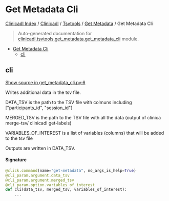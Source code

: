 # Get Metadata Cli

[Clinicadl Index](../../../README.md#clinicadl-index) /
[Clinicadl](../../index.md#clinicadl) /
[Tsvtools](../index.md#tsvtools) /
[Get Metadata](./index.md#get-metadata) /
Get Metadata Cli

> Auto-generated documentation for [clinicadl.tsvtools.get_metadata.get_metadata_cli](../../../../clinicadl/tsvtools/get_metadata/get_metadata_cli.py) module.

- [Get Metadata Cli](#get-metadata-cli)
  - [cli](#cli)

## cli

[Show source in get_metadata_cli.py:6](../../../../clinicadl/tsvtools/get_metadata/get_metadata_cli.py#L6)

Writes additional data in the tsv file.

DATA_TSV is the path to the TSV file with colmuns including ["participants_id", "session_id"]

MERGED_TSV is the path to the TSV file with all the data (output of clinica merge-tsv/ clinicadl get-labels)

VARIABLES_OF_INTEREST is a list of variables (columns) that will be added to the tsv file

Outputs are written in DATA_TSV.

#### Signature

```python
@click.command(name="get-metadata", no_args_is_help=True)
@cli_param.argument.data_tsv
@cli_param.argument.merged_tsv
@cli_param.option.variables_of_interest
def cli(data_tsv, merged_tsv, variables_of_interest):
    ...
```